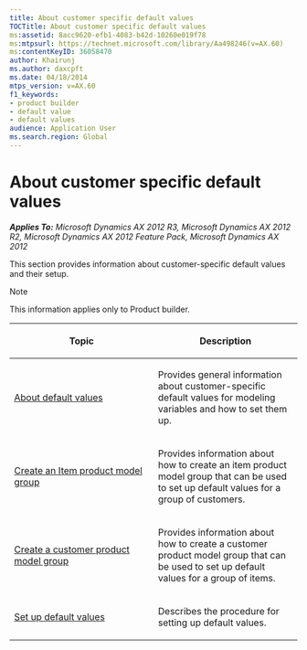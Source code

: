 ```yaml
---
title: About customer specific default values
TOCTitle: About customer specific default values
ms:assetid: 8acc9620-efb1-4083-b42d-10260e019f78
ms:mtpsurl: https://technet.microsoft.com/library/Aa498246(v=AX.60)
ms:contentKeyID: 36058470
author: Khairunj
ms.author: daxcpft
ms.date: 04/18/2014
mtps_version: v=AX.60
f1_keywords:
- product builder
- default value
- default values
audience: Application User
ms.search.region: Global
---
```


# About customer specific default values 


_**Applies To:** Microsoft Dynamics AX 2012 R3, Microsoft Dynamics AX 2012 R2, Microsoft Dynamics AX 2012 Feature Pack, Microsoft Dynamics AX 2012_

This section provides information about customer-specific default values and their setup.


> [!NOTE]
> <P>This information applies only to Product builder.</P>



<table>
<colgroup>
<col style="width: 50%" />
<col style="width: 50%" />
</colgroup>
<thead>
<tr class="header">
<th><p>Topic</p></th>
<th><p>Description</p></th>
</tr>
</thead>
<tbody>
<tr class="odd">
<td><p><a href="about-default-values.md">About default values</a></p></td>
<td><p>Provides general information about customer-specific default values for modeling variables and how to set them up.</p></td>
</tr>
<tr class="even">
<td><p><a href="create-an-item-product-model-group.md">Create an Item product model group</a></p></td>
<td><p>Provides information about how to create an item product model group that can be used to set up default values for a group of customers.</p></td>
</tr>
<tr class="odd">
<td><p><a href="create-a-customer-product-model-group.md">Create a customer product model group</a></p></td>
<td><p>Provides information about how to create a customer product model group that can be used to set up default values for a group of items.</p></td>
</tr>
<tr class="even">
<td><p><a href="set-up-default-values.md">Set up default values</a></p></td>
<td><p>Describes the procedure for setting up default values.</p></td>
</tr>
</tbody>
</table>

  



